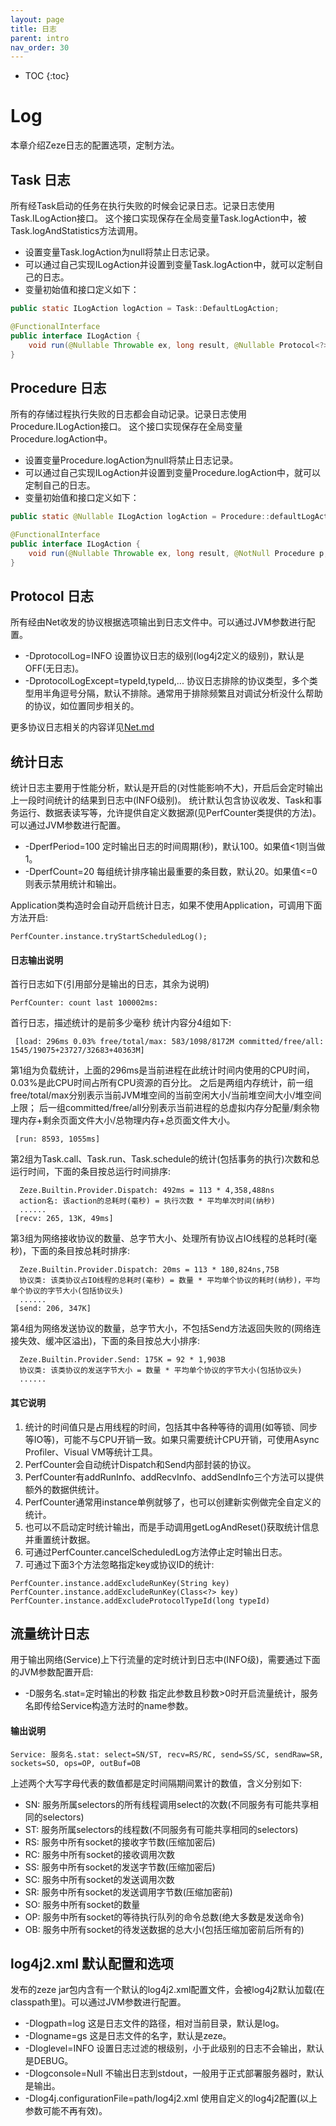 ```yaml
---
layout: page
title: 日志
parent: intro
nav_order: 30
---
```


* TOC
{:toc}


# Log

本章介绍Zeze日志的配置选项，定制方法。

## Task 日志

所有经Task启动的任务在执行失败的时候会记录日志。记录日志使用Task.ILogAction接口。
这个接口实现保存在全局变量Task.logAction中，被Task.logAndStatistics方法调用。
* 设置变量Task.logAction为null将禁止日志记录。
* 可以通过自己实现ILogAction并设置到变量Task.logAction中，就可以定制自己的日志。
* 变量初始值和接口定义如下：

```java
public static ILogAction logAction = Task::DefaultLogAction;

@FunctionalInterface
public interface ILogAction {
    void run(@Nullable Throwable ex, long result, @Nullable Protocol<?> p, @NotNull String actionName);
}
```

## Procedure 日志

所有的存储过程执行失败的日志都会自动记录。记录日志使用Procedure.ILogAction接口。
这个接口实现保存在全局变量Procedure.logAction中。

* 设置变量Procedure.logAction为null将禁止日志记录。
* 可以通过自己实现ILogAction并设置到变量Procedure.logAction中，就可以定制自己的日志。
* 变量初始值和接口定义如下：

```java
public static @Nullable ILogAction logAction = Procedure::defaultLogAction;

@FunctionalInterface
public interface ILogAction {
    void run(@Nullable Throwable ex, long result, @NotNull Procedure p, @NotNull String message);
}
```

## Protocol 日志

所有经由Net收发的协议根据选项输出到日志文件中。可以通过JVM参数进行配置。
* -DprotocolLog=INFO 设置协议日志的级别(log4j2定义的级别)，默认是OFF(无日志)。
* -DprotocolLogExcept=typeId,typeId,... 协议日志排除的协议类型，多个类型用半角逗号分隔，默认不排除。通常用于排除频繁且对调试分析没什么帮助的协议，如位置同步相关的。

更多协议日志相关的内容详见[Net.md](Net.md)

## 统计日志

统计日志主要用于性能分析，默认是开启的(对性能影响不大)，开启后会定时输出上一段时间统计的结果到日志中(INFO级别)。
统计默认包含协议收发、Task和事务运行、数据表读写等，允许提供自定义数据源(见PerfCounter类提供的方法)。可以通过JVM参数进行配置。
* -DperfPeriod=100 定时输出日志的时间周期(秒)，默认100。如果值<1则当做1。
* -DperfCount=20 每组统计排序输出最重要的条目数，默认20。如果值<=0则表示禁用统计和输出。

Application类构造时会自动开启统计日志，如果不使用Application，可调用下面方法开启:

```
PerfCounter.instance.tryStartScheduledLog();
```

#### 日志输出说明

首行日志如下(引用部分是输出的日志，其余为说明)

```
PerfCounter: count last 100002ms:
```

首行日志，描述统计的是前多少毫秒
统计内容分4组如下:

```
 [load: 296ms 0.03% free/total/max: 583/1098/8172M committed/free/all: 1545/19075+23727/32683+40363M]
```

第1组为负载统计，上面的296ms是当前进程在此统计时间内使用的CPU时间，0.03%是此CPU时间占所有CPU资源的百分比。
之后是两组内存统计，前一组free/total/max分别表示当前JVM堆空间的当前空闲大小/当前堆空间大小/堆空间上限；
后一组committed/free/all分别表示当前进程的总虚拟内存分配量/剩余物理内存+剩余页面文件大小/总物理内存+总页面文件大小。

```
 [run: 8593, 1055ms]
```

第2组为Task.call、Task.run、Task.schedule的统计(包括事务的执行)次数和总运行时间，下面的条目按总运行时间排序:

```
  Zeze.Builtin.Provider.Dispatch: 492ms = 113 * 4,358,488ns
  action名: 该action的总耗时(毫秒) = 执行次数 * 平均单次时间(纳秒)
  ......
 [recv: 265, 13K, 49ms]
```

第3组为网络接收协议的数量、总字节大小、处理所有协议占IO线程的总耗时(毫秒)，下面的条目按总耗时排序:

```
  Zeze.Builtin.Provider.Dispatch: 20ms = 113 * 180,824ns,75B
  协议类: 该类协议占IO线程的总耗时(毫秒) = 数量 * 平均单个协议的耗时(纳秒)，平均单个协议的字节大小(包括协议头)
  ......
 [send: 206, 347K]
```

第4组为网络发送协议的数量，总字节大小，不包括Send方法返回失败的(网络连接失效、缓冲区溢出)，下面的条目按总大小排序:

```
  Zeze.Builtin.Provider.Send: 175K = 92 * 1,903B
  协议类: 该类协议的发送字节大小 = 数量 * 平均单个协议的字节大小(包括协议头)
  ......
```

#### 其它说明
1. 统计的时间值只是占用线程的时间，包括其中各种等待的调用(如等锁、同步等IO等)，可能不与CPU开销一致。如果只需要统计CPU开销，可使用Async Profiler、Visual VM等统计工具。
2. PerfCounter会自动统计Dispatch和Send内部封装的协议。
3. PerfCounter有addRunInfo、addRecvInfo、addSendInfo三个方法可以提供额外的数据供统计。
4. PerfCounter通常用instance单例就够了，也可以创建新实例做完全自定义的统计。
5. 也可以不启动定时统计输出，而是手动调用getLogAndReset()获取统计信息并重置统计数据。
6. 可通过PerfCounter.cancelScheduledLog方法停止定时输出日志。
7. 可通过下面3个方法忽略指定key或协议ID的统计:

```
PerfCounter.instance.addExcludeRunKey(String key)
PerfCounter.instance.addExcludeRunKey(Class<?> key)
PerfCounter.instance.addExcludeProtocolTypeId(long typeId)
```

## 流量统计日志

用于输出网络(Service)上下行流量的定时统计到日志中(INFO级)，需要通过下面的JVM参数配置开启:
* -D服务名.stat=定时输出的秒数 指定此参数且秒数>0时开启流量统计，服务名即传给Service构造方法时的name参数。

#### 输出说明

```
Service: 服务名.stat: select=SN/ST, recv=RS/RC, send=SS/SC, sendRaw=SR, sockets=SO, ops=OP, outBuf=OB
```

上述两个大写字母代表的数值都是定时间隔期间累计的数值，含义分别如下:
- SN: 服务所属selectors的所有线程调用select的次数(不同服务有可能共享相同的selectors)
- ST: 服务所属selectors的线程数(不同服务有可能共享相同的selectors)
- RS: 服务中所有socket的接收字节数(压缩加密后)
- RC: 服务中所有socket的接收调用次数
- SS: 服务中所有socket的发送字节数(压缩加密后)
- SC: 服务中所有socket的发送调用次数
- SR: 服务中所有socket的发送调用字节数(压缩加密前)
- SO: 服务中所有socket的数量
- OP: 服务中所有socket的等待执行队列的命令总数(绝大多数是发送命令)
- OB: 服务中所有socket的待发送数据的总大小(包括压缩加密前后所有的)

## log4j2.xml 默认配置和选项
发布的zeze jar包内含有一个默认的log4j2.xml配置文件，会被log4j2默认加载(在classpath里)。可以通过JVM参数进行配置。
* -Dlogpath=log 这是日志文件的路径，相对当前目录，默认是log。
* -Dlogname=gs 这是日志文件的名字，默认是zeze。
* -Dloglevel=INFO 设置日志过滤的根级别，小于此级别的日志不会输出，默认是DEBUG。
* -Dlogconsole=Null 不输出日志到stdout，一般用于正式部署服务器时，默认是输出。
* -Dlog4j.configurationFile=path/log4j2.xml 使用自定义的log4j2配置(以上参数可能不再有效)。
